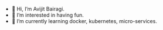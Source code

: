 - 👋 Hi, I’m Avijit Bairagi.
- 👀 I’m interested in having fun.
- 🌱 I’m currently learning docker, kubernetes, micro-services.
<!-- - 💞️ I’m looking to collaborate on ...
- 📫 How to reach me ... -->

<!---
avijit-bairagi/avijit-bairagi is a ✨ special ✨ repository because its `README.md` (this file) appears on your GitHub profile.
You can click the Preview link to take a look at your changes.
--->
